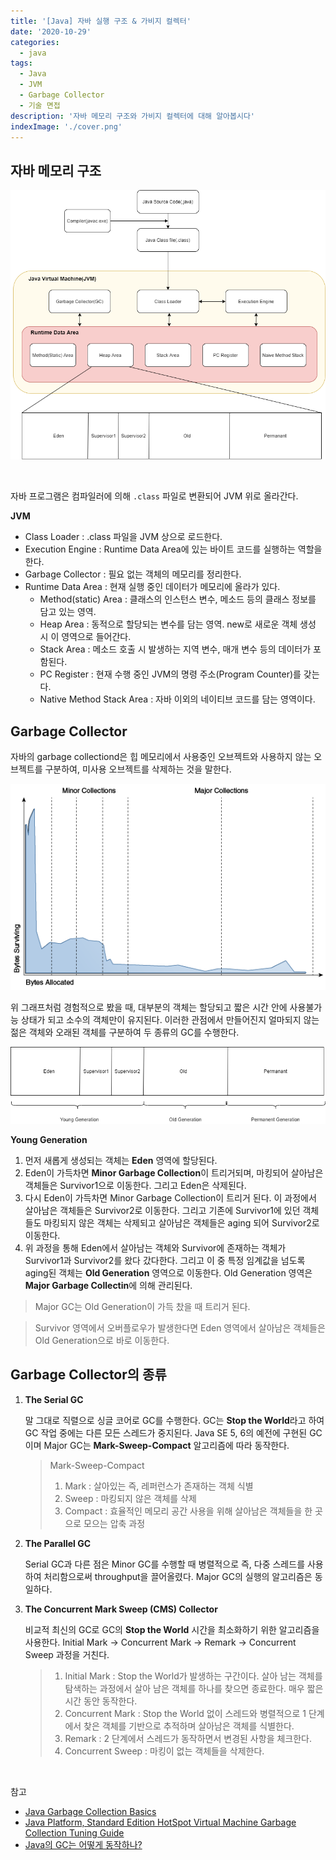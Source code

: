 ```yaml
---
title: '[Java] 자바 실행 구조 & 가비지 컬렉터'
date: '2020-10-29'
categories:
  - java
tags:
  - Java
  - JVM
  - Garbage Collector
  - 기술 면접
description: '자바 메모리 구조와 가비지 컬렉터에 대해 알아봅시다'
indexImage: './cover.png'
---
```


## 자바 메모리 구조 

![JVM](./JVM.png)

<br/>

자바 프로그램은 컴파일러에 의해 ```.class``` 파일로 변환되어 JVM 위로 올라간다. 

**JVM**  

- Class Loader : .class 파일을 JVM 상으로 로드한다.  
- Execution Engine : Runtime Data Area에 있는 바이트 코드를 실행하는 역할을 한다.  
- Garbage Collector : 필요 없는 객체의 메모리를 정리한다.   
- Runtime Data Area : 현재 실행 중인 데이터가 메모리에 올라가 있다.  
	- Method(static) Area : 클래스의 인스턴스 변수, 메소드 등의 클래스 정보를 담고 있는 영역.
	- Heap Area : 동적으로 할당되는 변수를 담는 영역. new로 새로운 객체 생성 시 이 영역으로 들어간다.
	- Stack Area : 메소드 호출 시 발생하는 지역 변수, 매개 변수 등의 데이터가 포함된다.
	- PC Register : 현재 수행 중인 JVM의 명령 주소(Program Counter)를 갖는다.
	- Native Method Stack Area : 자바 이외의 네이티브 코드를 담는 영역이다.


## Garbage Collector  

자바의 garbage collectiond은 힙 메모리에서 사용중인 오브젝트와 사용하지 않는 오브젝트를 구분하여, 
미사용 오브젝트를 삭제하는 것을 말한다.  

![Object_Life_Cycle](./Object_Life_Cycle.png) 

위 그래프처럼 경험적으로 봤을 때, 대부분의 객체는 할당되고 짧은 시간 안에 사용불가능 상태가 되고 소수의 객체만이 유지된다. 
이러한 관점에서 만들어진지 얼마되지 않는 젊은 객체와 오래된 객체를 구분하여 두 종류의 GC를 수행한다. 

![Garbage_Collection](./Garbage_Collection.png)  

**Young Generation**  

1. 먼저 새롭게 생성되는 객체는 **Eden** 영역에 할당된다.
2. Eden이 가득차면 **Minor Garbage Collection**이 트리거되며, 마킹되어 살아남은 객체들은 Survivor1으로 이동한다. 그리고 Eden은 삭제된다.
3. 다시 Eden이 가득차면 Minor Garbage Collection이 트리거 된다. 이 과정에서 살아남은 객체들은 Survivor2로 이동한다. 그리고 기존에 Survivor1에 있던 객체들도 마킹되지 않은 객체는 삭제되고 살아남은 객체들은 aging 되어 Survivor2로 이동한다.
4. 위 과정을 통해 Eden에서 살아남는 객체와 Survivor에 존재하는 객체가 Survivor1과 Survivor2를 왔다 갔다한다. 그리고 이 중 특정 임계값을 넘도록 aging된 객체는 **Old Generation** 영역으로 이동한다. Old Generation 영역은 **Major Garbage Collectin**에 의해 관리된다. 

> Major GC는 Old Generation이 가득 찼을 때 트리거 된다.  

> Survivor 영역에서 오버플로우가 발생한다면 Eden 영역에서 살아남은 객체들은 Old Generation으로 바로 이동한다.



## Garbage Collector의 종류  

1. **The Serial GC**  

	말 그대로 직렬으로 싱글 코어로 GC를 수행한다. GC는 **Stop the World**라고 하여 GC 작업 중에는 다른 모든 스레드가 중지된다. 
	Java SE 5, 6의 예전에 구현된 GC이며 Major GC는 **Mark-Sweep-Compact** 알고리즘에 따라 동작한다.

	> Mark-Sweep-Compact
	> 1. Mark : 살아있는 즉, 레퍼런스가 존재하는 객체 식별
	> 2. Sweep : 마킹되지 않은 객체를 삭제
	> 3. Compact : 효율적인 메모리 공간 사용을 위해 살아남은 객체들을 한 곳으로 모으는 압축 과정

2. **The Parallel GC**

	Serial GC과 다른 점은 Minor GC를 수행할 때 병렬적으로 즉, 다중 스레드를 사용하여 처리함으로써 throughput을 끌어올렸다.
	Major GC의 실행의 알고리즘은 동일하다.

3. **The Concurrent Mark Sweep (CMS) Collector**  

	비교적 최신의 GC로 GC의 **Stop the World** 시간을 최소화하기 위한 알고리즘을 사용한다. 
	Initial Mark → Concurrent Mark → Remark → Concurrent Sweep 과정을 거친다.

	> 1. Initial Mark : Stop the World가 발생하는 구간이다. 살아 남는 객체를 탐색하는 과정에서 살아 남은 객체를 하나를 찾으면 종료한다. 매우 짧은 시간 동안 동작한다.
	> 2. Concurrent Mark : Stop the World 없이 스레드와 병렬적으로 1 단계에서 찾은 객체를 기반으로 추적하며 살아남은 객체를 식별한다.
	> 3. Remark : 2 단계에서 스레드가 동작하면서 변경된 사항을 체크한다.
	> 4. Concurrent Sweep : 마킹이 없는 객체들을 삭제한다.

<br/>

참고 
- [Java Garbage Collection Basics](https://www.oracle.com/webfolder/technetwork/tutorials/obe/java/gc01/index.html)
- [Java Platform, Standard Edition HotSpot Virtual Machine Garbage Collection Tuning Guide](https://docs.oracle.com/javase/8/docs/technotes/guides/vm/gctuning/generations.html)
- [Java의 GC는 어떻게 동작하나?](https://mirinae312.github.io/develop/2018/06/04/jvm_gc.html)